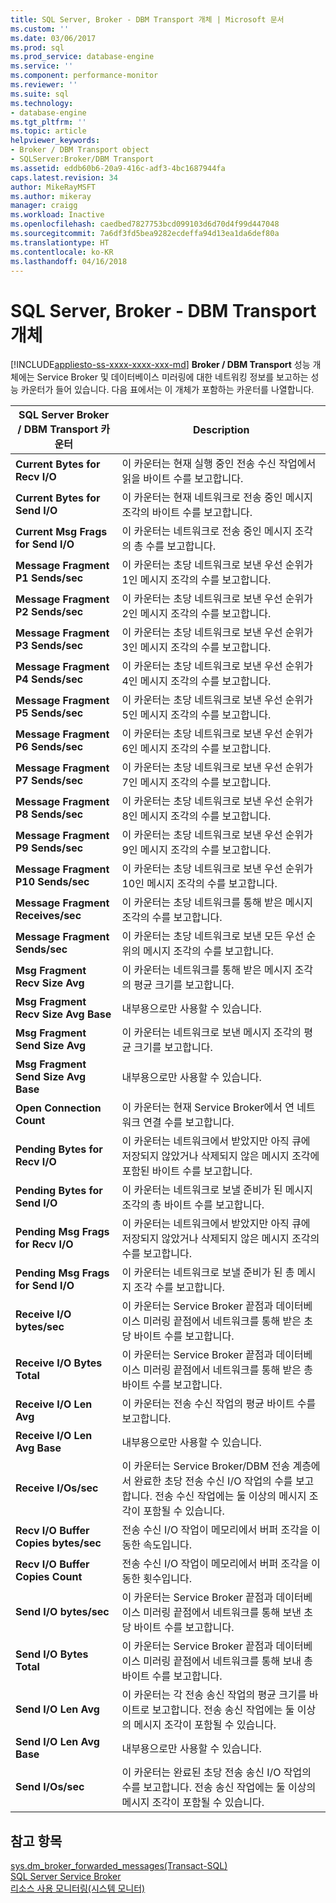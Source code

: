 ```yaml
---
title: SQL Server, Broker - DBM Transport 개체 | Microsoft 문서
ms.custom: ''
ms.date: 03/06/2017
ms.prod: sql
ms.prod_service: database-engine
ms.service: ''
ms.component: performance-monitor
ms.reviewer: ''
ms.suite: sql
ms.technology:
- database-engine
ms.tgt_pltfrm: ''
ms.topic: article
helpviewer_keywords:
- Broker / DBM Transport object
- SQLServer:Broker/DBM Transport
ms.assetid: eddb60b6-20a9-416c-adf3-4bc1687944fa
caps.latest.revision: 34
author: MikeRayMSFT
ms.author: mikeray
manager: craigg
ms.workload: Inactive
ms.openlocfilehash: caedbed7827753bcd099103d6d70d4f99d447048
ms.sourcegitcommit: 7a6df3fd5bea9282ecdeffa94d13ea1da6def80a
ms.translationtype: HT
ms.contentlocale: ko-KR
ms.lasthandoff: 04/16/2018
---
```

# <a name="sql-server-broker---dbm-transport-object"></a>SQL Server, Broker - DBM Transport 개체
[!INCLUDE[appliesto-ss-xxxx-xxxx-xxx-md](../../includes/appliesto-ss-xxxx-xxxx-xxx-md.md)]
  **Broker / DBM Transport** 성능 개체에는 Service Broker 및 데이터베이스 미러링에 대한 네트워킹 정보를 보고하는 성능 카운터가 들어 있습니다. 다음 표에서는 이 개체가 포함하는 카운터를 나열합니다.  
  
|SQL Server Broker / DBM Transport 카운터|Description|  
|------------------------------------------------|-----------------|  
|**Current Bytes for Recv I/O**|이 카운터는 현재 실행 중인 전송 수신 작업에서 읽을 바이트 수를 보고합니다.|  
|**Current Bytes for Send I/O**|이 카운터는 현재 네트워크로 전송 중인 메시지 조각의 바이트 수를 보고합니다.|  
|**Current Msg Frags for Send I/O**|이 카운터는 네트워크로 전송 중인 메시지 조각의 총 수를 보고합니다.|  
|**Message Fragment P1 Sends/sec**|이 카운터는 초당 네트워크로 보낸 우선 순위가 1인 메시지 조각의 수를 보고합니다.|  
|**Message Fragment P2 Sends/sec**|이 카운터는 초당 네트워크로 보낸 우선 순위가 2인 메시지 조각의 수를 보고합니다.|  
|**Message Fragment P3 Sends/sec**|이 카운터는 초당 네트워크로 보낸 우선 순위가 3인 메시지 조각의 수를 보고합니다.|  
|**Message Fragment P4 Sends/sec**|이 카운터는 초당 네트워크로 보낸 우선 순위가 4인 메시지 조각의 수를 보고합니다.|  
|**Message Fragment P5 Sends/sec**|이 카운터는 초당 네트워크로 보낸 우선 순위가 5인 메시지 조각의 수를 보고합니다.|  
|**Message Fragment P6 Sends/sec**|이 카운터는 초당 네트워크로 보낸 우선 순위가 6인 메시지 조각의 수를 보고합니다.|  
|**Message Fragment P7 Sends/sec**|이 카운터는 초당 네트워크로 보낸 우선 순위가 7인 메시지 조각의 수를 보고합니다.|  
|**Message Fragment P8 Sends/sec**|이 카운터는 초당 네트워크로 보낸 우선 순위가 8인 메시지 조각의 수를 보고합니다.|  
|**Message Fragment P9 Sends/sec**|이 카운터는 초당 네트워크로 보낸 우선 순위가 9인 메시지 조각의 수를 보고합니다.|  
|**Message Fragment P10 Sends/sec**|이 카운터는 초당 네트워크로 보낸 우선 순위가 10인 메시지 조각의 수를 보고합니다.|  
|**Message Fragment Receives/sec**|이 카운터는 초당 네트워크를 통해 받은 메시지 조각의 수를 보고합니다.|   
|**Message Fragment Sends/sec**|이 카운터는 초당 네트워크로 보낸 모든 우선 순위의 메시지 조각의 수를 보고합니다.|  
|**Msg Fragment Recv Size Avg**|이 카운터는 네트워크를 통해 받은 메시지 조각의 평균 크기를 보고합니다.|  
|**Msg Fragment Recv Size Avg Base**|내부용으로만 사용할 수 있습니다.| 
|**Msg Fragment Send Size Avg**|이 카운터는 네트워크로 보낸 메시지 조각의 평균 크기를 보고합니다.|  
|**Msg Fragment Send Size Avg Base**|내부용으로만 사용할 수 있습니다.|
|**Open Connection Count**|이 카운터는 현재 Service Broker에서 연 네트워크 연결 수를 보고합니다.|  
|**Pending Bytes for Recv I/O**|이 카운터는 네트워크에서 받았지만 아직 큐에 저장되지 않았거나 삭제되지 않은 메시지 조각에 포함된 바이트 수를 보고합니다.|  
|**Pending Bytes for Send I/O**|이 카운터는 네트워크로 보낼 준비가 된 메시지 조각의 총 바이트 수를 보고합니다.|  
|**Pending Msg Frags for Recv I/O**|이 카운터는 네트워크에서 받았지만 아직 큐에 저장되지 않았거나 삭제되지 않은 메시지 조각의 수를 보고합니다.|  
|**Pending Msg Frags for Send I/O**|이 카운터는 네트워크로 보낼 준비가 된 총 메시지 조각 수를 보고합니다.|  
|**Receive I/O bytes/sec**|이 카운터는 Service Broker 끝점과 데이터베이스 미러링 끝점에서 네트워크를 통해 받은 초당 바이트 수를 보고합니다.|  
|**Receive I/O Bytes Total**|이 카운터는 Service Broker 끝점과 데이터베이스 미러링 끝점에서 네트워크를 통해 받은 총 바이트 수를 보고합니다.|  
|**Receive I/O Len Avg**|이 카운터는 전송 수신 작업의 평균 바이트 수를 보고합니다.|  
|**Receive I/O Len Avg Base**|내부용으로만 사용할 수 있습니다.|
|**Receive I/Os/sec**|이 카운터는 Service Broker/DBM 전송 계층에서 완료한 초당 전송 수신 I/O 작업의 수를 보고합니다. 전송 수신 작업에는 둘 이상의 메시지 조각이 포함될 수 있습니다.|  
|**Recv I/O Buffer Copies bytes/sec**|전송 수신 I/O 작업이 메모리에서 버퍼 조각을 이동한 속도입니다.|
|**Recv I/O Buffer Copies Count**|전송 수신 I/O 작업이 메모리에서 버퍼 조각을 이동한 횟수입니다.| 
|**Send I/O bytes/sec**|이 카운터는 Service Broker 끝점과 데이터베이스 미러링 끝점에서 네트워크를 통해 보낸 초당 바이트 수를 보고합니다.|   
|**Send I/O Bytes Total**|이 카운터는 Service Broker 끝점과 데이터베이스 미러링 끝점에서 네트워크를 통해 보내 총 바이트 수를 보고합니다.| 
|**Send I/O Len Avg**|이 카운터는 각 전송 송신 작업의 평균 크기를 바이트로 보고합니다. 전송 송신 작업에는 둘 이상의 메시지 조각이 포함될 수 있습니다.|  
|**Send I/O Len Avg Base**|내부용으로만 사용할 수 있습니다.|
|**Send I/Os/sec**|이 카운터는 완료된 초당 전송 송신 I/O 작업의 수를 보고합니다. 전송 송신 작업에는 둘 이상의 메시지 조각이 포함될 수 있습니다.|  
  
## <a name="see-also"></a>참고 항목  
 [sys.dm_broker_forwarded_messages&#40;Transact-SQL&#41;](../../relational-databases/system-dynamic-management-views/sys-dm-broker-forwarded-messages-transact-sql.md)   
 [SQL Server Service Broker](../../database-engine/configure-windows/sql-server-service-broker.md)   
 [리소스 사용 모니터링&#40;시스템 모니터&#41;](../../relational-databases/performance-monitor/monitor-resource-usage-system-monitor.md)  
  
  
